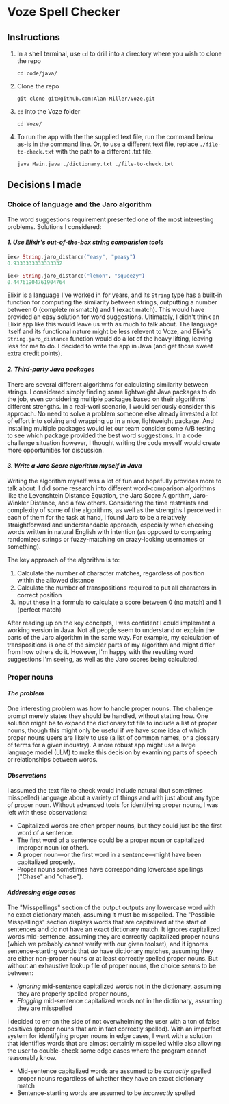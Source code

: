 # Voze Spell Checker

## Instructions

1. In a shell terminal, use `cd` to drill into a directory where you wish to clone the repo

    ```shell
    cd code/java/
    ```

1. Clone the repo

    ```shell
    git clone git@github.com:Alan-Miller/Voze.git
    ```

1. `cd` into the Voze folder

    ```shell
    cd Voze/
    ```

1. To run the app with the the supplied text file, run the command below as-is in the command line. Or, to use a different text file, replace `./file-to-check.txt` with the path to a different .txt file.

    ```shell
    java Main.java ./dictionary.txt ./file-to-check.txt
    ```

## Decisions I made

### Choice of language and the Jaro algorithm

The word suggestions requirement presented one of the most interesting problems. Solutions I considered:

#### _1. Use Elixir's out-of-the-box string comparision tools_

```elixir
iex> String.jaro_distance("easy", "peasy")
0.9333333333333332

iex> String.jaro_distance("lemon", "squeezy")
0.44761904761904764
```

Elixir is a language I've worked in for years, and its `String` type has a built-in function for computing the similarity between strings, outputting a number between 0 (complete mismatch) and 1 (exact match). This would have provided an easy solution for word suggestions.
Ultimately, I didn't think an Elixir app like this would leave us with as much to talk about. The language itself and its functional nature might be less relevent to Voze, and Elixir's `String.jaro_distance` function would do a lot of the heavy lifting, leaving less for me to do. I decided to write the app in Java (and get those sweet extra credit points).

#### _2. Third-party Java packages_

There are several different algorithms for calculating similarity between strings. I considered simply finding some lightweight Java packages to do the job, even considering multiple packages based on their algorithms' different strengths. In a real-worl scenario, I would seriously consider this approach. No need to solve a problem someone else already invested a lot of effort into solving and wrapping up in a nice, lightweight package. And installing multiple packages would let our team consider some A/B testing to see which package provided the best word suggestions. In a code challenge situation however, I thought writing the code myself would create more opportunities for discussion.

#### _3. Write a Jaro Score algorithm myself in Java_

Writing the algorithm myself was a lot of fun and hopefully provides more to talk about. I did some research into different word-comparison algorithms like the Levenshtein Distance Equation, the Jaro Score Algorithm, Jaro-Winkler Distance, and a few others. Considering the time restraints and complexity of some of the algorithms, as well as the strengths I perceived in each of them for the task at hand, I found Jaro to be a relatively straightforward and understandable approach, especially when checking words written in natural English with intention (as opposed to comparing randomized strings or fuzzy-matching on crazy-looking usernames or something).

The key approach of the algorithm is to:

1. Calculate the number of character matches, regardless of position within the allowed distance
1. Calculate the number of transpositions required to put all characters in correct position
1. Input these in a formula to calculate a score between 0 (no match) and 1 (perfect match)

After reading up on the key concepts, I was confident I could implement a working version in Java. Not all people seem to understand or explain the parts of the Jaro algorithm in the same way. For example, my calculation of transpositions is one of the simpler parts of my algorithm and might differ from how others do it. However, I'm happy with the resulting word suggestions I'm seeing, as well as the Jaro scores being calculated.

### Proper nouns

#### _The problem_

One interesting problem was how to handle proper nouns. The challenge prompt merely states they should be handled, without stating how. One solution might be to expand the dictionary.txt file to include a list of proper nouns, though this might only be useful if we have some idea of which proper nouns users are likely to use (a list of common names, or a glossary of terms for a given industry). A more robust app might use a large language model (LLM) to make this decision by examining parts of speech or relationships between words.

#### _Observations_

I assumed the text file to check would include natural (but sometimes misspelled) language about a variety of things and with just about any type of proper noun. Without advanced tools for identifying proper nouns, I was left with these observations:

- Capitalized words are often proper nouns, but they could just be the first word of a sentence.
- The first word of a sentence could be a proper noun or capitalized improper noun (or other).
- A proper noun—or the first word in a sentence—might have been capitalized properly.
- Proper nouns sometimes have corresponding lowercase spellings ("Chase" and "chase").

#### _Addressing edge cases_

The "Misspellings" section of the output outputs any lowercase word with no exact dictionary match, assuming it must be misspelled. The "Possible Misspellings" section displays words that are capitalized at the start of sentences and do not have an exact dictionary match. It ignores capitalized words mid-sentence, assuming they are correctly capitalized proper nouns (which we probably cannot verify with our given toolset), and it ignores sentence-starting words that _do_ have dictionary matches, assuming they are either non-proper nouns or at least correctly spelled proper nouns. But without an exhaustive lookup file of proper nouns, the choice seems to be between:

- _Ignoring_ mid-sentence capitalized words not in the dictionary, assuming they are properly spelled proper nouns,
- _Flagging_ mid-sentence capitalized words not in the dictionary, assuming they are misspelled

I decided to err on the side of not overwhelming the user with a ton of false positives (proper nouns that are in fact correctly spelled). With an imperfect system for identifying proper nouns in edge cases, I went with a solution that identifies words that are almost certainly misspelled while also allowing the user to double-check some edge cases where the program cannot reasonably know.

- Mid-sentence capitalized words are assumed to be _correctly_ spelled proper nouns regardless of whether they have an exact dictionary match
- Sentence-starting words are assumed to be _incorrectly_ spelled 

